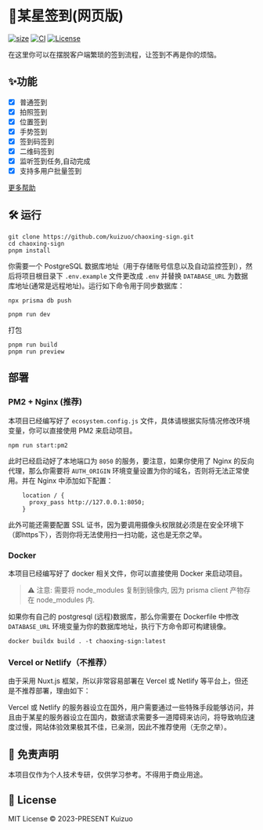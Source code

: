 # 🌟某星签到(网页版)

<a href="https://www.npmjs.com/package/nuxt/v/rc"><img alt="size" src="https://img.shields.io/github/package-json/dependency-version/kuizuo/chaoxing-sign/dev/nuxt?style=flat&colorA=002438&colorB=28CF8D"></a> <a href="https://github.com/kuizuo/chaoxing-sign/actions/workflows/ci.yml"><img alt="CI" src="https://img.shields.io/github/actions/workflow/status/kuizuo/chaoxing-sign/ci.yml?style=flat&colorA=002438&colorB=28CF8D"></a>  <a href="https://github.com/kuizuo/chaoxing-sign/tree/HEAD/LICENSED"><img alt="License" src="https://img.shields.io/github/license/kuizuo/chaoxing-sign?style=flat&colorA=002438&colorB=28CF8D" /></a>

在这里你可以在摆脱客户端繁琐的签到流程，让签到不再是你的烦恼。

## ✨功能

- [x] 普通签到
- [x] 拍照签到
- [x] 位置签到
- [x] 手势签到
- [x] 签到码签到
- [x] 二维码签到
- [x] 监听签到任务,自动完成
- [x] 支持多用户批量签到

[更多帮助](./content/help.md)

## 🛠 运行

```shell
git clone https://github.com/kuizuo/chaoxing-sign.git
cd chaoxing-sign
pnpm install
```

你需要一个 PostgreSQL 数据库地址（用于存储账号信息以及自动监控签到），然后将项目根目录下 `.env.example` 文件更改成 `.env` 并替换 `DATABASE_URL` 为数据库地址(通常是远程地址)。运行如下命令用于同步数据库：

```shell
npx prisma db push
```

```shell
pnpm run dev
```

打包

```shell
pnpm run build
pnpm run preview
```

## 部署

### PM2 + Nginx (推荐)

本项目已经编写好了 `ecosystem.config.js` 文件，具体请根据实际情况修改环境变量，你可以直接使用 PM2 来启动项目。

```shell
npm run start:pm2
```

此时已经启动好了本地端口为 `8050` 的服务，要注意，如果你使用了 Nginx 的反向代理，那么你需要将 `AUTH_ORIGIN` 环境变量设置为你的域名，否则将无法正常使用。并在 Nginx 中添加如下配置：

```nginx
    location / {
      proxy_pass http://127.0.0.1:8050;
    }
```

此外可能还需要配置 SSL 证书，因为要调用摄像头权限就必须是在安全环境下（即https下），否则你将无法使用扫一扫功能，这也是无奈之举。

### Docker

本项目已经编写好了 docker 相关文件，你可以直接使用 Docker 来启动项目。

> ⚠️ 注意: 需要将 node_modules 复制到镜像内, 因为 prisma client 产物存在 node_modules 内.

如果你有自己的 postgresql (远程)数据库，那么你需要在 Dockerfile 中修改 `DATABASE_URL` 环境变量为你的数据库地址，执行下方命令即可构建镜像。

```shell
docker buildx build . -t chaoxing-sign:latest
```

### Vercel or Netlify（不推荐）

由于采用 Nuxt.js 框架，所以非常容易部署在 Vercel 或 Netlify 等平台上，但还是不推荐部署，理由如下：

Vercel 或 Netlify 的服务器设立在国外，用户需要通过一些特殊手段能够访问，并且由于某星的服务器设立在国内，数据请求需要多一道障碍来访问，将导致响应速度过慢，网站体验效果极其不佳，已亲测，因此不推荐使用（无奈之举）。

## 🤝 免责声明

本项目仅作为个人技术专研，仅供学习参考。不得用于商业用途。

## 📝 License

MIT License © 2023-PRESENT Kuizuo